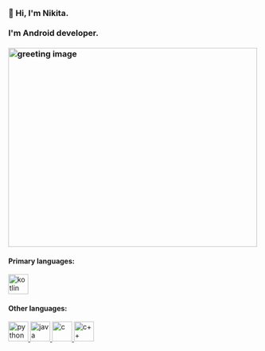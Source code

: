 <h3 align="left">
 <abc>
  <br>👋 Hi, I'm Nikita.<br>
  <br> I'm Android developer. <br>
  <br>
    <img src="https://media.giphy.com/media/TqsbbYf3ng5na/giphy.gif" alt="greeting image" width="500" height="400">
 </abc>
</h3> 
<h4 align="left">Primary languages:</h4>
<p align="left">
    <a href="https://kotlinlang.org" target="_blank"> <img src="https://github.com/NikitaMirosha/NikitaMirosha/blob/main/icons/kotlin.svg" alt="kotlin" width="40" height="40"/> </a>
 <h4 align="left">Other languages:</h4>
 <a href="https://docs.python.org/3/" target="_blank"> <img src="https://github.com/NikitaMirosha/NikitaMirosha/blob/main/icons/python.svg" alt="python" width="40" height="40"/> </a>
 <a href="https://docs.oracle.com/en/java/" target="_blank"> <img src="https://github.com/NikitaMirosha/NikitaMirosha/blob/main/icons/java.svg" alt="java" width="40" height="40"/> </a>
  <a href="https://devdocs.io/c/" target="_blank"> <img src="https://github.com/NikitaMirosha/NikitaMirosha/blob/main/icons/c.svg" alt="c" width="40" height="40"/> </a>
 <a href="https://devdocs.io/cpp/" target="_blank"> <img src="https://github.com/NikitaMirosha/NikitaMirosha/blob/main/icons/c%2B%2B.svg" alt="c++" width="40" height="40"/> </a>
